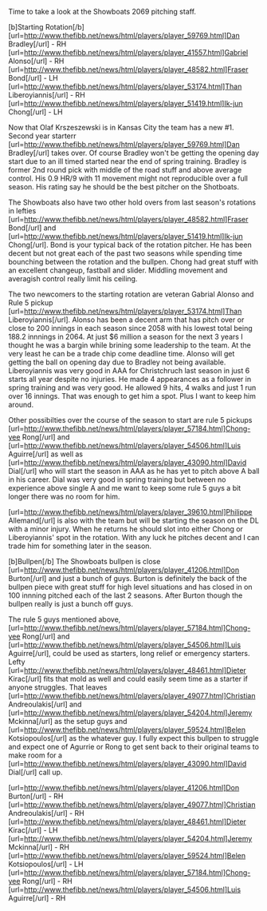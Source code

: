 Time to take a look at the Showboats 2069 pitching staff.  

[b]Starting Rotation[/b]
[url=http://www.thefibb.net/news/html/players/player_59769.html]Dan Bradley[/url] - RH
[url=http://www.thefibb.net/news/html/players/player_41557.html]Gabriel Alonso[/url] - RH
[url=http://www.thefibb.net/news/html/players/player_48582.html]Fraser Bond[/url] - LH
[url=http://www.thefibb.net/news/html/players/player_53174.html]Than Liberoyiannis[/url] - RH
[url=http://www.thefibb.net/news/html/players/player_51419.html]Ik-jun Chong[/url] - LH

Now that Olaf Krszeszewski is in Kansas City the team has a new #1. Second year starterr [url=http://www.thefibb.net/news/html/players/player_59769.html]Dan Bradley[/url] takes over.  Of course Bradley won't be getting the opening day start due to an ill timed started near the end of spring training.  Bradley is former 2nd round pick with middle of the road stuff and above average control.  His 0.9 HR/9 with 11 movement might not reproducible over a full season.  His rating say he should be the best pitcher on the Shotboats.

The Showboats also have two other hold overs from last season's rotations in lefties [url=http://www.thefibb.net/news/html/players/player_48582.html]Fraser Bond[/url] and [url=http://www.thefibb.net/news/html/players/player_51419.html]Ik-jun Chong[/url].  Bond is your typical back of the rotation pitcher.  He has been decent but not great each of the past two seasons while spending time bounching between the rotation and the bullpen.  Chong had great stuff with an excellent changeup, fastball and slider.  Middling movement and averagish control really limit his ceiling.  

The two newcomers to the starting rotation are veteran Gabrial Alonso and Rule 5 pickup [url=http://www.thefibb.net/news/html/players/player_53174.html]Than Liberoyiannis[/url].  Alonso has been a decent arm that has pitch over or close to 200 innings in each season since 2058 with his lowest total being 188.2 innnings in 2064.  At just $6 million a season for the next 3 years I thought he was a bargin while brining some leadership to the team.  At the very least he can be a trade chip come deadline time.  Alonso will get getting the ball on opening day due to Bradley not being available. 
Liberoyiannis was very good in AAA for Christchruch last season in just 6 starts all year despite no injuries.  He made 4 appearances as a follower in spring training and was very good.  He allowed 9 hits, 4 walks and just 1 run over 16 innings.  That was enough to get him a spot.  Plus I want to keep him around.

Other possibilties over the course of the season to start are rule 5 pickups [url=http://www.thefibb.net/news/html/players/player_57184.html]Chong-yee Rong[/url] and [url=http://www.thefibb.net/news/html/players/player_54506.html]Luis Aguirre[/url] as well as [url=http://www.thefibb.net/news/html/players/player_43090.html]David Dial[/url] who will start the season in AAA as he has yet to pitch above A ball in his career.  Dial was very good in spring training but between no experience above single A and me want to keep some rule 5 guys a bit longer there was no room for him.

[url=http://www.thefibb.net/news/html/players/player_39610.html]Philippe Allemand[/url] is also with the team but will be starting the season on the DL with a minor injury.  When he returns he should slot into either Chong or Liberoyiannis' spot in the rotation.  With any luck he pitches decent and I can trade him for something later in the season.



[b]Bullpen[/b]
The Showboats bullpen is close [url=http://www.thefibb.net/news/html/players/player_41206.html]Don Burton[/url] and just a bunch of guys.  Burton is definitely the back of the bullpen piece with great stuff for high level situations and has closed in on 100 innning pitched each of the last 2 seasons.  After Burton though the bullpen really is just a bunch off guys.

The rule 5 guys mentioned above, [url=http://www.thefibb.net/news/html/players/player_57184.html]Chong-yee Rong[/url] and [url=http://www.thefibb.net/news/html/players/player_54506.html]Luis Aguirre[/url], could be used as starters, long relief or emergency starters. Lefty [url=http://www.thefibb.net/news/html/players/player_48461.html]Dieter Kirac[/url] fits that mold as well and could easily seem time as a starter if anyone struggles.  That leaves [url=http://www.thefibb.net/news/html/players/player_49077.html]Christian Andreoulakis[/url] and [url=http://www.thefibb.net/news/html/players/player_54204.html]Jeremy Mckinna[/url] as the setup guys and [url=http://www.thefibb.net/news/html/players/player_59524.html]Belen Kotsiopoulos[/url] as the whatever guy.  I fully expect this bullpen to struggle and expect one of Agurrie or Rong to get sent back to their original teams to make room for a [url=http://www.thefibb.net/news/html/players/player_43090.html]David Dial[/url] call up.

[url=http://www.thefibb.net/news/html/players/player_41206.html]Don Burton[/url] - RH
[url=http://www.thefibb.net/news/html/players/player_49077.html]Christian Andreoulakis[/url] - RH
[url=http://www.thefibb.net/news/html/players/player_48461.html]Dieter Kirac[/url] - LH
[url=http://www.thefibb.net/news/html/players/player_54204.html]Jeremy Mckinna[/url] - RH
[url=http://www.thefibb.net/news/html/players/player_59524.html]Belen Kotsiopoulos[/url] - LH
[url=http://www.thefibb.net/news/html/players/player_57184.html]Chong-yee Rong[/url] - RH
[url=http://www.thefibb.net/news/html/players/player_54506.html]Luis Aguirre[/url] - RH
